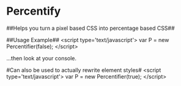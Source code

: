 Percentify
==========

##Helps you turn a pixel based CSS into percentage based CSS##

##Usage Example##
&lt;script type='text/javascript'&gt;
var P = new Percentifier(false);
&lt;/script&gt;

...then look at your console.

#Can also be used to actually rewrite element styles#
&lt;script type='text/javascript'&gt;
var P = new Percentifier(true);
&lt;/script&gt;